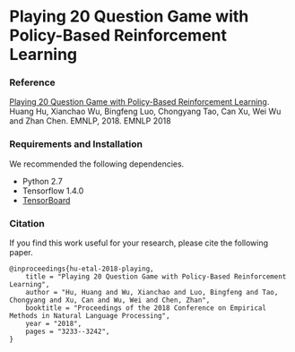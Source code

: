 # Playing 20 Question Game with Policy-Based Reinforcement Learning

### Reference
[Playing 20 Question Game with Policy-Based Reinforcement Learning](https://arxiv.org/pdf/1808.07645v3.pdf). <br>
Huang Hu, Xianchao Wu, Bingfeng Luo, Chongyang Tao, Can Xu, Wei Wu and Zhan Chen. EMNLP, 2018. EMNLP 2018

### Requirements and Installation
We recommended the following dependencies.

* Python 2.7
* Tensorflow 1.4.0
* [TensorBoard](https://github.com/TeamHG-Memex/tensorboard_logger)

### Citation

If you find this work useful for your research, please cite the following paper.

```
@inproceedings{hu-etal-2018-playing,
    title = "Playing 20 Question Game with Policy-Based Reinforcement Learning",
    author = "Hu, Huang and Wu, Xianchao and Luo, Bingfeng and Tao, Chongyang and Xu, Can and Wu, Wei and Chen, Zhan",
    booktitle = "Proceedings of the 2018 Conference on Empirical Methods in Natural Language Processing",
    year = "2018",
    pages = "3233--3242",
}
```

